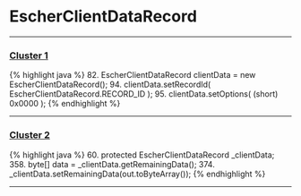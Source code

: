 # EscherClientDataRecord

***

### [Cluster 1](./1)
{% highlight java %}
82. EscherClientDataRecord clientData = new EscherClientDataRecord();
94. clientData.setRecordId( EscherClientDataRecord.RECORD_ID );
95. clientData.setOptions( (short) 0x0000 );
{% endhighlight %}

***

### [Cluster 2](./2)
{% highlight java %}
60. protected EscherClientDataRecord _clientData;
358.         byte[] data = _clientData.getRemainingData();
374.         _clientData.setRemainingData(out.toByteArray());
{% endhighlight %}

***

